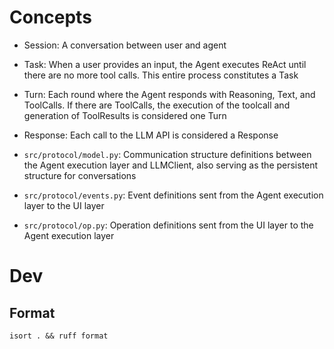 # Concepts
- Session: A conversation between user and agent
- Task: When a user provides an input, the Agent executes ReAct until there are no more tool calls. This entire process constitutes a Task
- Turn: Each round where the Agent responds with Reasoning, Text, and ToolCalls. If there are ToolCalls, the execution of the toolcall and generation of ToolResults is considered one Turn
- Response: Each call to the LLM API is considered a Response


- `src/protocol/model.py`: Communication structure definitions between the Agent execution layer and LLMClient, also serving as the persistent structure for conversations
- `src/protocol/events.py`: Event definitions sent from the Agent execution layer to the UI layer
- `src/protocol/op.py`: Operation definitions sent from the UI layer to the Agent execution layer


# Dev

## Format
```
isort . && ruff format
```
